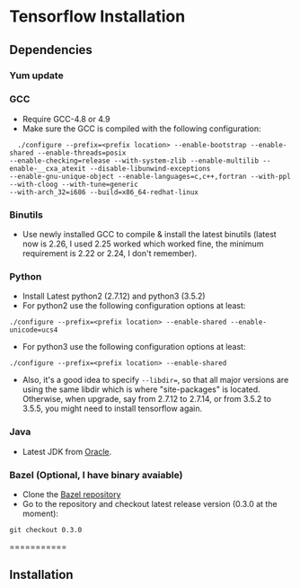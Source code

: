 # Tensorflow Installation

## Dependencies

### Yum update

### GCC
  * Require GCC-4.8 or 4.9
  * Make sure the GCC is compiled with the following configuration:
  ```
    ./configure --prefix=<prefix location> --enable-bootstrap --enable-shared --enable-threads=posix
  --enable-checking=release --with-system-zlib --enable-multilib --enable-__cxa_atexit --disable-libunwind-exceptions
  --enable-gnu-unique-object --enable-languages=c,c++,fortran --with-ppl --with-cloog --with-tune=generic
  --with-arch_32=i686 --build=x86_64-redhat-linux
  ```

### Binutils
  * Use newly installed GCC to compile & install the latest binutils (latest now is 2.26, I used 2.25 worked which
    worked fine, the minimum requirement is 2.22 or 2.24, I don't remember).

### Python
  * Install Latest python2 (2.7.12) and python3 (3.5.2)
  * For python2 use the following configuration options at least:
  ```
  ./configure --prefix=<prefix location> --enable-shared --enable-unicode=ucs4
  ```
  * For python3 use the following configuration options at least:
  ```
  ./configure --prefix=<prefix location> --enable-shared
  ```
  * Also, it's a good idea to specify ```--libdir=```, so that all major versions are using the same libdir which is
  where "site-packages" is located. Otherwise, when upgrade, say from 2.7.12 to 2.7.14, or from 3.5.2 to 3.5.5, you
  might need to install tensorflow again. 
  
### Java
  * Latest JDK from [Oracle](http://www.oracle.com/technetwork/java/javase/downloads/jdk8-downloads-2133151.html).

### Bazel (Optional, I have binary avaiable)
  * Clone the [Bazel repository](https://github.com/bazelbuild/bazel)
  * Go to the repository and checkout latest release version (0.3.0 at the moment):
  ```
  git checkout 0.3.0
  ```

===========

## Installation
